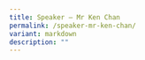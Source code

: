 ```yaml
---
title: Speaker – Mr Ken Chan
permalink: /speaker-mr-ken-chan/
variant: markdown
description: ""
---
```

